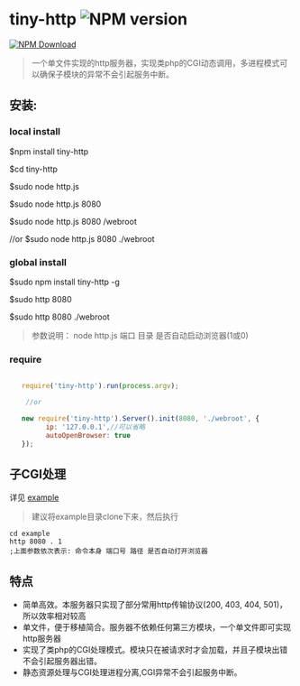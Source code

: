 # tiny-http ![NPM version](https://badge.fury.io/js/tiny-http.png)

[![NPM Download](https://nodei.co/npm-dl/tiny-http.png?months=1)](https://www.npmjs.org/package/tiny-http)

> 一个单文件实现的http服务器，实现类php的CGI动态调用，多进程模式可以确保子模块的异常不会引起服务中断。

## 安装:

### local install
   $npm install tiny-http
   
   $cd tiny-http
  
   $sudo node http.js
    
   $sudo node http.js 8080
    
   $sudo node http.js 8080 /webroot    
   
   //or
   $sudo node http.js 8080 ./webroot 
   
 
### global install
   
   $sudo npm install tiny-http -g
   
   $sudo http 8080
   
   $sudo http 8080 ./webroot
   
> 参数说明：
   node http.js 端口 目录 是否自动启动浏览器(1或0)

### require

```javascript

   require('tiny-http').run(process.argv);

    //or

   new require('tiny-http').Server().init(8080, './webroot', {
         ip: '127.0.0.1',//可以省略
         autoOpenBrowser: true
   });
```

## 子CGI处理

详见 [example](https://github.com/lwdgit/tiny-http/tree/v2.0/example)

> 建议将example目录clone下来，然后执行
  
    cd example
    http 8080 . 1
    ;上面参数依次表示: 命令本身 端口号 路径 是否自动打开浏览器

## 特点

 * 简单高效。本服务器只实现了部分常用http传输协议(200, 403, 404, 501)，所以效率相对较高
 * 单文件，便于移植简合。服务器不依赖任何第三方模块，一个单文件即可实现http服务器
 * 实现了类php的CGI处理模式。模块只在被请求时才会加载，并且子模块出错不会引起服务器出错。
 * 静态资源处理与CGI处理进程分离,CGI异常不会引起服务中断。
